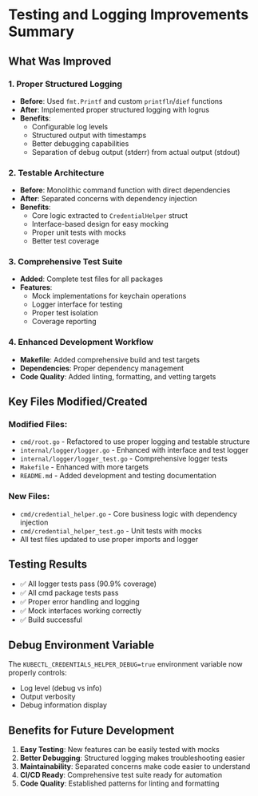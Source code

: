 # Testing and Logging Improvements Summary

## What Was Improved

### 1. Proper Structured Logging
- **Before**: Used `fmt.Printf` and custom `printfln`/`dief` functions
- **After**: Implemented proper structured logging with logrus
- **Benefits**:
  - Configurable log levels
  - Structured output with timestamps
  - Better debugging capabilities
  - Separation of debug output (stderr) from actual output (stdout)

### 2. Testable Architecture
- **Before**: Monolithic command function with direct dependencies
- **After**: Separated concerns with dependency injection
- **Benefits**:
  - Core logic extracted to `CredentialHelper` struct
  - Interface-based design for easy mocking
  - Proper unit tests with mocks
  - Better test coverage

### 3. Comprehensive Test Suite
- **Added**: Complete test files for all packages
- **Features**:
  - Mock implementations for keychain operations
  - Logger interface for testing
  - Proper test isolation
  - Coverage reporting

### 4. Enhanced Development Workflow
- **Makefile**: Added comprehensive build and test targets
- **Dependencies**: Proper dependency management
- **Code Quality**: Added linting, formatting, and vetting targets

## Key Files Modified/Created

### Modified Files:
- `cmd/root.go` - Refactored to use proper logging and testable structure
- `internal/logger/logger.go` - Enhanced with interface and test logger
- `internal/logger/logger_test.go` - Comprehensive logger tests
- `Makefile` - Enhanced with more targets
- `README.md` - Added development and testing documentation

### New Files:
- `cmd/credential_helper.go` - Core business logic with dependency injection
- `cmd/credential_helper_test.go` - Unit tests with mocks
- All test files updated to use proper imports and logger

## Testing Results
- ✅ All logger tests pass (90.9% coverage)
- ✅ All cmd package tests pass
- ✅ Proper error handling and logging
- ✅ Mock interfaces working correctly
- ✅ Build successful

## Debug Environment Variable
The `KUBECTL_CREDENTIALS_HELPER_DEBUG=true` environment variable now properly controls:
- Log level (debug vs info)
- Output verbosity
- Debug information display

## Benefits for Future Development
1. **Easy Testing**: New features can be easily tested with mocks
2. **Better Debugging**: Structured logging makes troubleshooting easier
3. **Maintainability**: Separated concerns make code easier to understand
4. **CI/CD Ready**: Comprehensive test suite ready for automation
5. **Code Quality**: Established patterns for linting and formatting
